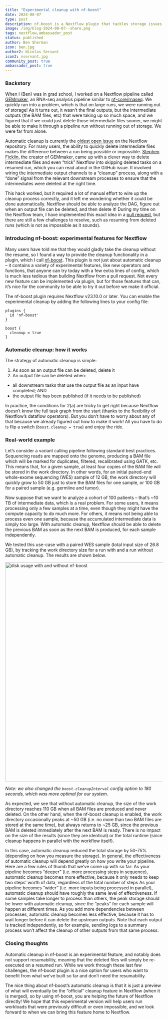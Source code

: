 ```yaml
---
title: "Experimental cleanup with nf-boost"
date: 2024-08-07
type: post
description: nf-boost is a Nextflow plugin that tackles storage issues by cleaning intermediate files on the fly, inspired by challenges faced with the GEMmaker pipeline. This blog post tells the backstory and what you can achieve with the plugin today.
image: /img/blog-2024-08-07--share.png
tags: nextflow,ambassador_post
status: published
author: Ben Sherman
icon: ben.jpg
author2: Nicolas Servant
icon2: nservant.jpg
community_post: true
ambassador_post: true
---
```


### Backstory

When I (Ben) was in grad school, I worked on a Nextflow pipeline called [GEMmaker](https://github.com/systemsgenetics/gemmaker), an RNA-seq analysis pipeline similar to [nf-core/rnaseq](https://github.com/nf-core/rnaseq). We quickly ran into a problem, which is that on large runs, we were running out of storage! As it turns out, it wasn’t the final outputs, but the intermediate outputs (the BAM files, etc) that were taking up so much space, and we figured that if we could just delete those intermediate files sooner, we might be able to make it through a pipeline run without running out of storage. We were far from alone.


<!-- end-archive-description -->

Automatic cleanup is currently the [oldest open issue](https://github.com/nextflow-io/nextflow/issues/452) on the Nextflow repository. For many users, the ability to quickly delete intermediate files makes the difference between a run being possible or impossible. [Stephen Ficklin](https://github.com/spficklin), the creator of GEMmaker, came up with a clever way to delete intermediate files and even “trick” Nextflow into skipping deleted tasks on a resumed run, which you can read about in the GitHub issue. It involved wiring the intermediate output channels to a “cleanup” process, along with a “done” signal from the relevant downstream processes to ensure that the intermediates were deleted at the right time.

This hack worked, but it required a lot of manual effort to wire up the cleanup process correctly, and it left me wondering whether it could be done automatically. Nextflow should be able to analyze the DAG, figure out when an output file can be deleted, and then delete it! During my time on the Nextflow team, I have implemented this exact idea in a [pull request](https://github.com/nextflow-io/nextflow/pull/3849), but there are still a few challenges to resolve, such as resuming from deleted runs (which is not as impossible as it sounds).

### Introducing nf-boost: experimental features for Nextflow

Many users have told me that they would gladly take the cleanup without the resume, so I found a way to provide the cleanup functionality in a plugin, which I call [nf-boost](https://github.com/bentsherman/nf-boost). This plugin is not just about automatic cleanup – it contains a variety of experimental features, like new operators and functions, that anyone can try today with a few extra lines of config, which is much less tedious than building Nextflow from a pull request. Not every new feature can be implemented via plugin, but for those features that can, it’s nice for the community to be able to try it out before we make it official.

The nf-boost plugin requires Nextflow v23.10.0 or later. You can enable the experimental cleanup by adding the following lines to your config file:
```
plugins {
  id 'nf-boost'
}

boost {
  cleanup = true
}
```

### Automatic cleanup: how it works

The strategy of automatic cleanup is simple:
1. As soon as an output file can be deleted, delete it
2. An output file can be deleted when:
  * all downstream tasks that use the output file as an input have completed; AND
  * the output file has been published (if it needs to be published)

In practice, the conditions for 2(a) are tricky to get right because Nextflow doesn’t know the full task graph from the start (thanks to the flexibility of Nextflow’s dataflow operators). But you don’t have to worry about any of that because we already figured out how to make it work! All you have to do is flip a switch (`boost.cleanup = true`) and enjoy the ride.

### Real-world example

Let’s consider a variant calling pipeline following standard best practices. Sequencing reads are mapped onto the genome, producing a BAM file which will be marked for duplicates, filtered, recalibrated using GATK, etc. This means that, for a given sample, at least four copies of the BAM file will be stored in the work directory. In other words, for an initial paired-end whole-exome sequencing (WES) sample of 12 GB, the work directory will quickly grow to 50 GB just to store the BAM files for one sample, or 100 GB for a paired sample (e.g. germline and tumor).

Now suppose that we want to analyze a cohort of 100 patients – that’s ~10 TB of intermediate data, which is a real problem. For some users, it means processing only a few samples at a time, even though they might have the compute capacity to do much more. For others, it means not being able to process even one sample, because the accumulated intermediate data is simply too large. With automatic cleanup, Nextflow should be able to delete the previous BAM as soon as the next BAM is produced, for each sample independently.

We tested this use-case with a paired WES sample (total input size of 26.8 GB), by tracking the work directory size for a run with and a run without automatic cleanup. The results are shown below.

<img src="/img/blog-2024-08-07-nfboost-img1a.png" alt="disk usage with and without nf-boost" width="700px" />

*Note: we also changed the `boost.cleanupInterval` config option to 180 seconds, which was more optimal for our system.*

As expected, we see that without automatic cleanup, the size of the work directory reaches 110 GB when all BAM files are produced and never deleted. On the other hand, when the nf-boost cleanup is enabled, the work directory occasionally peaks at ~50 GB (i.e. no more than two BAM files are stored at the same time), but always returns to ~25 GB, since the previous BAM is deleted immediately after the next BAM is ready. There is no impact on the size of the results (since they are identical) or the total runtime (since cleanup happens in parallel with the workflow itself).

In this case, automatic cleanup reduced the total storage by 50-75% (depending on how you measure the storage). In general, the effectiveness of automatic cleanup will depend greatly on how you write your pipeline. Here are a few rules of thumb that we’ve come up with so far:
As your pipeline becomes “deeper” (i.e. more processing steps in sequence), automatic cleanup becomes more effective, because it only needs to keep two steps’ worth of data, regardless of the total number of steps
As your pipeline becomes “wider” (i.e. more inputs being processed in parallel), automatic cleanup should have roughly the same level of effectiveness. If some samples take longer to process than others, the peak storage should be lower with automatic cleanup, since the “peaks” for each sample will happen at different times.
As you add more dependencies between processes, automatic cleanup becomes less effective, because it has to wait longer before it can delete the upstream outputs. Note that each output is tracked independently, so for example, sending logs to a summary process won’t affect the cleanup of other outputs from that same process.

### Closing thoughts

Automatic cleanup in nf-boost is an experimental feature, and notably does not support resumability, meaning that the deleted files will simply be re-executed on a resumed run. While we work through these last few challenges, the nf-boost plugin is a nice option for users who want to benefit from what we’ve built so far and don’t need the resumability.

The nice thing about nf-boost’s automatic cleanup is that it is just a preview of what will eventually be the “official” cleanup feature in Nextflow (when it is merged), so by using nf-boost, you are helping the future of Nextflow directly! We hope that this experimental version will help users run workloads that were previously difficult or even impossible, and we look forward to when we can bring this feature home to Nextflow.
